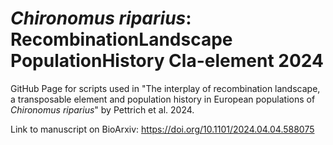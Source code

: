 # *Chironomus riparius*: RecombinationLandscape PopulationHistory Cla-element 2024
GitHub Page for scripts used in "The interplay of recombination landscape, a transposable element and population history in European populations of *Chironomus riparius*" by Pettrich et al. 2024.

Link to manuscript on BioArxiv: https://doi.org/10.1101/2024.04.04.588075 


